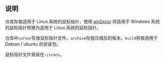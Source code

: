 ## 说明
仓库存放适用于 Linux 系统的鼠标指针，使用 [ani2xcur](https://github.com/licyk/ani2xcur) 将适用于 Windows 系统的鼠标指针转换为适用于 Linux 系统的鼠标指针。

仓库中`cursor`存放鼠标指针文件，`archive`存放压缩后的版本，`build`存放适用于 Debian / ubuntu 的安装包。

鼠标指针文件安装在`~/icons`。
